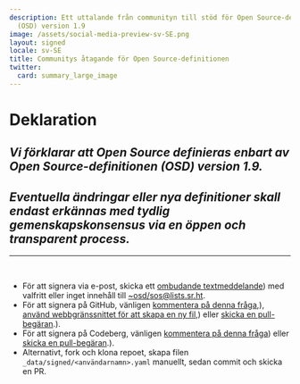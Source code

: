 ```yaml
---
description: Ett uttalande från communityn till stöd för Open Source-definitionen
  (OSD) version 1.9
image: /assets/social-media-preview-sv-SE.png
layout: signed
locale: sv-SE
title: Communitys åtagande för Open Source-definitionen
twitter:
  card: summary_large_image
---
```

# **Deklaration**

## *Vi förklarar att Open Source definieras enbart av Open Source-definitionen (OSD) version 1.9.*

## *Eventuella ändringar eller nya definitioner skall endast erkännas med tydlig gemenskapskonsensus via en öppen och transparent process.*

---
<br>

- För att signera via e-post, skicka ett [ombudande textmeddelande](https://useplaintext.email/)) med valfritt eller inget innehåll till [~osd/sos@lists.sr.ht](mailto:~osd/sos@lists.sr.ht).
- För att signera på GitHub, vänligen [kommentera på denna fråga](https://github.com/OpenSourceDefinition/sos/issues/1),), [använd webbgränssnittet för att skapa en ny fil](https://github.com/OpenSourceDefinition/sos/new/main/_data/signed),) eller [skicka en pull-begäran](https://github.com/OpenSourceDefinition/sos/pulls).).
- För att signera på Codeberg, vänligen [kommentera på denna fråga](https://codeberg.org/osd/sos/issues/1)) eller [skicka en pull-begäran](https://codeberg.org/osd/sos/pulls).).
- Alternativt, fork och klona repoet, skapa filen `_data/signed/<användarnamn>.yaml` manuellt, sedan commit och skicka en PR.
